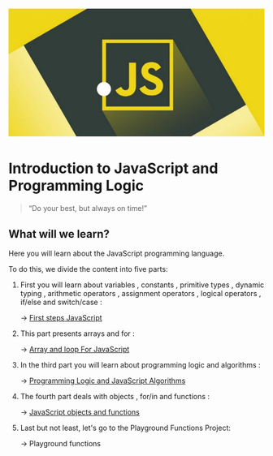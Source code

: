 <h1 align="center">
    <img alt="Trybe" src="https://github.com/luizvicentin/trybe-exercises/blob/master/exercises/Block%204:%20Introduction%20to%20JavaScript%20and%20Programming%20Logic/resources/download.jpeg" />
</h1>

# Introduction to JavaScript and Programming Logic
<blockquote>“Do your best, but always on time!”</blockquote>

## What will we learn?

Here you will learn about the JavaScript programming language.

To do this, we divide the content into five parts:
1. First you will learn about variables , constants , primitive types , dynamic typing , arithmetic operators , 
   assignment operators , logical operators , if/else and switch/case :
    
    → [First steps JavaScript](https://github.com/luizvicentin/trybe-exercises/tree/master/exercises/Block%204:%20Introduction%20to%20JavaScript%20and%20Programming%20Logic/Day_01)

2. This part presents arrays and for :

    → [Array and loop For JavaScript](https://github.com/luizvicentin/trybe-exercises/tree/master/exercises/Block%204:%20Introduction%20to%20JavaScript%20and%20Programming%20Logic/Day_02)

3. In the third part you will learn about programming logic and algorithms :
    
    → [Programming Logic and JavaScript Algorithms](https://github.com/luizvicentin/trybe-exercises/tree/master/exercises/Block%204:%20Introduction%20to%20JavaScript%20and%20Programming%20Logic/Day_03)

4. The fourth part deals with objects , for/in and functions :
    
    → [JavaScript objects and functions](https://github.com/luizvicentin/trybe-exercises/tree/master/exercises/Block%204:%20Introduction%20to%20JavaScript%20and%20Programming%20Logic/Day_04)

5. Last but not least, let's go to the Playground Functions Project:
    
    → Playground functions
